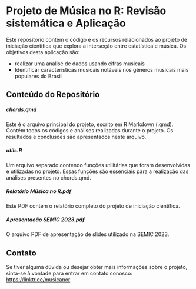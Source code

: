 # Projeto de Música no R: Revisão sistemática e Aplicação

Este repositório contém o código e os recursos relacionados ao projeto de iniciação científica que explora a interseção entre estatística e música.
Os objetivos desta aplicação são:
- realizar uma análise de dados usando cifras musicais
- Identificar características musicais notáveis nos gêneros musicais mais populares do Brasil


## Conteúdo do Repositório

##### chords.qmd
Este é o arquivo principal do projeto, escrito em R Markdown (.qmd).
Contém todos os códigos e análises realizadas durante o projeto.
Os resultados e conclusões são apresentados neste arquivo.

##### utils.R
Um arquivo separado contendo funções utilitárias que foram desenvolvidas e utilizadas no projeto.
Essas funções são essenciais para a realização das análises presentes no chords.qmd.

##### Relatório Música no R.pdf
Este PDF contém o relatório completo do projeto de iniciação científica.

##### Apresentação SEMIC 2023.pdf
O arquivo PDF de apresentação de slides utilizado na SEMIC 2023.


## Contato
Se tiver alguma dúvida ou desejar obter mais informações sobre o projeto, sinta-se à vontade para entrar em contato conosco:
https://linktr.ee/musicanor
